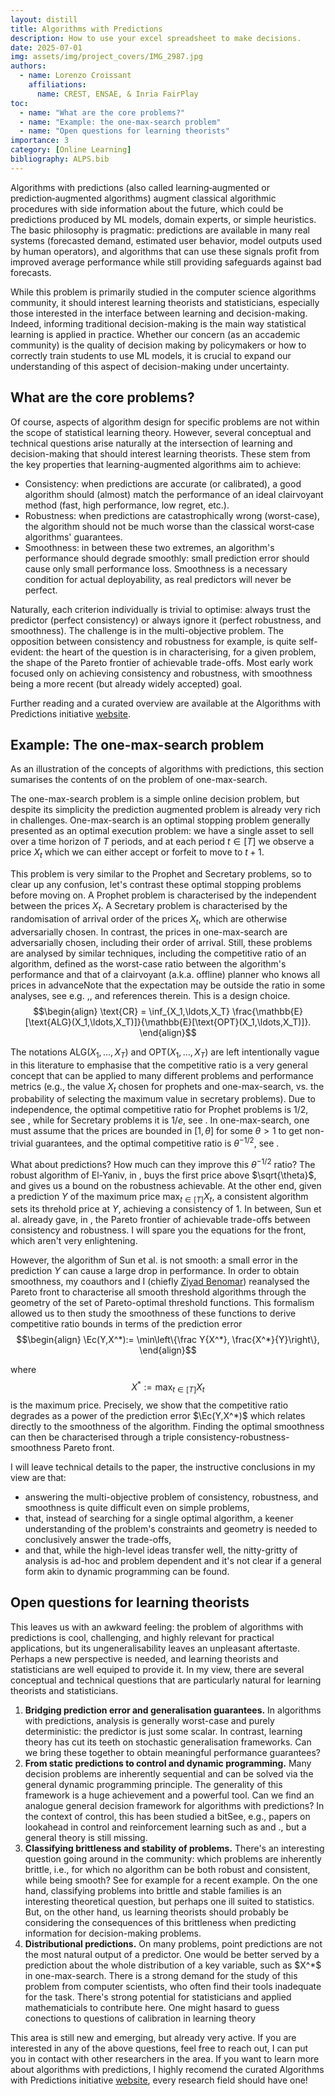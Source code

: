 ```yaml
---
layout: distill
title: Algorithms with Predictions
description: How to use your excel spreadsheet to make decisions.
date: 2025-07-01
img: assets/img/project_covers/IMG_2987.jpg
authors:
  - name: Lorenzo Croissant
    affiliations:
      name: CREST, ENSAE, & Inria FairPlay
toc:
  - name: "What are the core problems?"
  - name: "Example: the one-max-search problem"
  - name: "Open questions for learning theorists"
importance: 3
category: [Online Learning]
bibliography: ALPS.bib
---
```

<div style="display:none">
  $$ 
    \def\de{\mathrm{d}}
    \def\De{\mathrm{D}}
    \def\x{\times}
    \def\ve{\varepsilon}
    \def\dre{\delta r^\ve}
    \def\de{\mathrm{d}}
    \def\De{\mathrm{D}}
    \def\x{\times}
    \def\ve{\varepsilon}
    \def\dre{\delta r^\ve}
    \def\1{\mathbb{1}} 
    \def\argmax{\mathrm{arg}\max}
  $$
  $$
    \def\Ab{\mathbb{A}}
    \def\Bb{\mathbb{B}}
    \def\Cb{\mathbb{C}}
    \def\Db{\mathbb{D}}
    \def\Eb{\mathbb{E}}
    \def\Fb{\mathbb{F}}
    \def\Hb{\mathbb{H}}
    \def\Gb{\mathbb{G}}
    \def\Ib{\mathbb{I}}
    \def\Jb{\mathbb{J}}
    \def\Lb{\mathbb{L}}
    \def\Kb{\mathbb{K}}
    \def\Mb{\mathbb{M}}
    \def\Nb{\mathbb{N}}
    \def\Ob{\mathbb{O}}
    \def\Pb{\mathbb{P}}
    \def\Qb{\mathbb{Q}}
    \def\Rb{\mathbb{R}}
    \def\Sb{\mathbb{S}}
    \def\Tb{\mathbb{T}}
    \def\Ub{\mathbb{U}}
    \def\Vb{\mathbb{V}}
    \def\Wb{\mathbb{W}}
    \def\Xb{\mathbb{X}}
    \def\Yb{\mathbb{Y}}
    \def\Zb{\mathbb{Z}}
  $$<!-- %% Caligraphics %% -->
  $$
    \def\Ac{\mathcal{A}}
    \def\Bc{\mathcal{B}}
    \def\Cc{\mathcal{C}}
    \def\Dc{\mathcal{D}}
    \def\Ec{\mathcal{E}}
    \def\Fc{\mathcal{F}}
    \def\Hc{\mathcal{H}}
    \def\Gc{\mathcal{G}}
    \def\Ic{\mathcal{I}}
    \def\Jc{\mathcal{J}}
    \def\Lc{\mathcal{L}}
    \def\Kc{\mathcal{K}}
    \def\Mc{\mathcal{M}}
    \def\Nc{\mathcal{N}}
    \def\Oc{\mathcal{O}}
    \def\Pc{\mathcal{P}}
    \def\Qc{\mathcal{Q}}
    \def\Rc{\mathcal{R}}
    \def\Sc{\mathcal{S}}
    \def\Tc{\mathcal{T}}
    \def\Uc{\mathcal{U}}
    \def\Vc{\mathcal{V}}
    \def\Wc{\mathcal{W}}
    \def\Xc{\mathcal{X}}
    \def\Yc{\mathcal{Y}}
    \def\Zc{\mathcal{Z}}
  $$<!-- %% Romans %% -->
  $$
    \def\Ar{\mathrm{A}}
    \def\Br{\mathrm{B}}
    \def\Cr{\mathrm{C}}
    \def\Dr{\mathrm{D}}
    \def\Er{\mathrm{E}}
    \def\Fr{\mathrm{F}}
    \def\Hr{\mathrm{H}}
    \def\Gr{\mathrm{G}}
    \def\Ir{\mathrm{I}}
    \def\Jr{\mathrm{J}}
    \def\Lr{\mathrm{L}}
    \def\Kr{\mathrm{K}}
    \def\Mr{\mathrm{M}}
    \def\Nr{\mathrm{N}}
    \def\Or{\mathrm{O}}
    \def\Pr{\mathrm{P}}
    \def\Qr{\mathrm{Q}}
    \def\Rr{\mathrm{R}}
    \def\Sr{\mathrm{S}}
    \def\Tr{\mathrm{T}}
    \def\Ur{\mathrm{U}}
    \def\Vr{\mathrm{V}}
    \def\Wr{\mathrm{W}}
    \def\Xr{\mathrm{X}}
    \def\Yr{\mathrm{Y}}
    \def\Zr{\mathrm{Z}}
  $$
  $$
    \def\ar{\mathrm{a}}
    \def\br{\mathrm{b}}
    \def\cr{\mathrm{c}}
    \def\dr{\mathrm{d}}
    \def\er{\mathrm{e}}
    \def\fr{\mathrm{f}}
    \def\hr{\mathrm{g}}
    \def\gr{\mathrm{h}}
    \def\ir{\mathrm{i}}
    \def\jr{\mathrm{j}}
    \def\kr{\mathrm{k}}
    \def\lr{\mathrm{l}}
    \def\mr{\mathrm{m}}
    \def\nr{\mathrm{n}}
    \def\or{\mathrm{o}}
    \def\pr{\mathrm{p}}
    \def\qr{\mathrm{q}}
    \def\rr{\mathrm{r}}
    \def\sr{\mathrm{s}}
    \def\tr{\mathrm{t}}
    \def\ur{\mathrm{u}}
    \def\vr{\mathrm{v}}
    \def\wr{\mathrm{w}}
    \def\xr{\mathrm{x}}
    \def\yr{\mathrm{y}}
    \def\zr{\mathrm{z}}
  $$ <!-- %% Scripts %% -->
  $$
    \def\As{\mathscr{A}}
    \def\Bs{\mathscr{B}}
    \def\Cs{\mathscr{C}}
    \def\Ds{\mathscr{D}}
    \def\Es{\mathscr{E}}
    \def\Fs{\mathscr{F}}
    \def\Hs{\mathscr{H}}
    \def\Gs{\mathscr{G}}
    \def\Is{\mathscr{I}}
    \def\Js{\mathscr{J}}
    \def\Ls{\mathscr{L}}
    \def\Ks{\mathscr{K}}
    \def\Ms{\mathscr{M}}
    \def\Ns{\mathscr{N}}
    \def\Os{\mathscr{O}}
    \def\Ps{\mathscr{P}}
    \def\Qs{\mathscr{Q}}
    \def\Rs{\mathscr{R}}
    \def\Ss{\mathscr{S}}
    \def\Ts{\mathscr{T}}
    \def\Us{\mathscr{U}}
    \def\Vs{\mathscr{V}}
    \def\Ws{\mathscr{W}}
    \def\Xs{\mathscr{X}}
    \def\Ys{\mathscr{Y}}
    \def\Zs{\mathscr{Z}}
  $$<!-- %% Bold face %% -->
  $$
    \def\Abf{\mathbf{A}}
    \def\Bbf{\mathbf{B}}
    \def\Cbf{\mathbf{C}}
    \def\Dbf{\mathbf{D}}
    \def\Ebf{\mathbf{E}}
    \def\Fbf{\mathbf{F}}
    \def\Hbf{\mathbf{H}}
    \def\Gbf{\mathbf{G}}
    \def\Ibf{\mathbf{I}}
    \def\Jbf{\mathbf{J}}
    \def\Lbf{\mathbf{L}}
    \def\Kbf{\mathbf{K}}
    \def\Mbf{\mathbf{M}}
    \def\Nbf{\mathbf{N}}
    \def\Obf{\mathbf{O}}
    \def\Pbf{\mathbf{P}}
    \def\Qbf{\mathbf{Q}}
    \def\Rbf{\mathbf{R}}
    \def\Sbf{\mathbf{S}}
    \def\Tbf{\mathbf{T}}
    \def\Ubf{\mathbf{U}}
    \def\Vbf{\mathbf{V}}
    \def\Wbf{\mathbf{W}}
    \def\Xbf{\mathbf{X}}
    \def\Ybf{\mathbf{Y}}
    \def\Zbf{\mathbf{Z}}
  $$
  $$
    \def\abf{\mathbf{a}}
    \def\bbf{\mathbf{b}}
    \def\cbf{\mathbf{c}}
    \def\dbf{\mathbf{d}}
    \def\ebf{\mathbf{e}}
    \def\fbf{\mathbf{f}}
    \def\hbf{\mathbf{g}}
    \def\gbf{\mathbf{h}}
    \def\ibf{\mathbf{i}}
    \def\jbf{\mathbf{j}}
    \def\kbf{\mathbf{k}}
    \def\lbf{\mathbf{l}}
    \def\mbf{\mathbf{m}}
    \def\nbf{\mathbf{n}}
    \def\obf{\mathbf{o}}
    \def\pbf{\mathbf{p}}
    \def\qbf{\mathbf{q}}
    \def\rbf{\mathbf{r}}
    \def\sbf{\mathbf{s}}
    \def\tbf{\mathbf{t}}
    \def\ubf{\mathbf{u}}
    \def\vbf{\mathbf{v}}
    \def\wbf{\mathbf{w}}
    \def\xbf{\mathbf{x}}
    \def\ybf{\mathbf{y}}
    \def\zbf{\mathbf{z}}
  $$<!-- %% Fraktur %% -->
  $$
    \def\Af{\mathfrak{A}}
    \def\Bf{\mathfrak{B}}
    \def\Cf{\mathfrak{C}}
    \def\Df{\mathfrak{D}}
    \def\Ef{\mathfrak{E}}
    \def\Ff{\mathfrak{F}}
    \def\Hf{\mathfrak{H}}
    \def\Gf{\mathfrak{G}}
    \def\If{\mathfrak{I}}
    \def\Jf{\mathfrak{J}}
    \def\Lf{\mathfrak{L}}
    \def\Kf{\mathfrak{K}}
    \def\Mf{\mathfrak{M}}
    \def\Nf{\mathfrak{N}}
    \def\Of{\mathfrak{O}}
    \def\Pf{\mathfrak{P}}
    \def\Qf{\mathfrak{Q}}
    \def\Rf{\mathfrak{R}}
    \def\Sf{\mathfrak{S}}
    \def\Tf{\mathfrak{T}}
    \def\Uf{\mathfrak{U}}
    \def\Vf{\mathfrak{V}}
    \def\Wf{\mathfrak{W}}
    \def\Xf{\mathfrak{X}}
    \def\Yf{\mathfrak{Y}}
    \def\Zf{\mathfrak{Z}}
  $$
  $$
    \def\af{\mathfrak{a}}
    \def\bf{\mathfrak{b}}
    \def\cf{\mathfrak{c}}
    \def\df{\mathfrak{d}}
    \def\ef{\mathfrak{e}}
    \def\ff{\mathfrak{f}}
    \def\hf{\mathfrak{g}}
    \def\gf{\mathfrak{h}}
    \def\if{\mathfrak{i}}
    \def\jf{\mathfrak{j}}
    \def\kf{\mathfrak{k}}
    \def\lf{\mathfrak{l}}
    \def\mf{\mathfrak{m}}
    \def\nf{\mathfrak{n}}
    \def\of{\mathfrak{o}}
    \def\pf{\mathfrak{p}}
    \def\qf{\mathfrak{q}}
    \def\rf{\mathfrak{r}}
    \def\sf{\mathfrak{s}}
    \def\tf{\mathfrak{t}}
    \def\uf{\mathfrak{u}}
    \def\vf{\mathfrak{v}}
    \def\wf{\mathfrak{w}}
    \def\xf{\mathfrak{x}}
    \def\yf{\mathfrak{y}}
    \def\zf{\mathfrak{z}} 
  $$
</div>



Algorithms with predictions (also called learning‑augmented or prediction‑augmented algorithms) augment classical algorithmic procedures with side information about the future, which could be predictions produced by ML models, domain experts, or simple heuristics. The basic philosophy is pragmatic: predictions are available in many real systems (forecasted demand, estimated user behavior, model outputs used by human operators), and algorithms that can use these signals profit from improved average performance while still providing safeguards against bad forecasts.

While this problem is primarily studied in the computer science algorithms community, it should interest learning theorists and statisticians, especially those interested in the interface between learning and decision-making. Indeed, informing traditional decision-making is the main way statistical learning is applied in practice. Whether our concern (as an accademic community) is the quality of decision making by policymakers or how to correctly train students to <it>use</it> ML models, it is crucial to expand our understanding of this aspect of decision-making under uncertainty.


## What are the core problems? 

Of course, aspects of algorithm design for specific problems are not within the scope of statistical learning theory. However, several conceptual and technical questions arise naturally at the intersection of learning and decision-making that should interest learning theorists. These stem from the key properties that learning-augmented algorithms aim to achieve:

<ul>
<li> Consistency: when predictions are accurate (or calibrated), a good algorithm should (almost) match the performance of an ideal clairvoyant method (fast, high performance, low regret, etc.).</li>
<li> Robustness: when predictions are catastrophically wrong (worst-case), the algorithm should not be much worse than the classical worst‑case algorithms' guarantees.</li>
<li> Smoothness: in between these two extremes, an algorithm's performance should degrade smoothly: small prediction error should cause only small performance loss. Smoothness is a necessary condition for actual deployability, as real predictors will never be perfect.</li>
</ul>

Naturally, each criterion individually is trivial to optimise: always trust the predictor (perfect consistency) or always ignore it (perfect robustness, and smoothness). The challenge is in the multi-objective problem. The opposition between consistency and robustness for example, is quite self-evident: the heart of the question is in characterising, for a given problem, the shape of the Pareto frontier of achievable trade-offs. Most early work focused only on achieving consistency and robustness, with smoothness being a more recent (but already widely accepted) goal. 

Further reading and a curated overview are available at the Algorithms with Predictions initiative <a href='https://algorithms-with-predictions.github.io/'>website</a>.

## Example: The one-max-search problem

As an illustration of the concepts of algorithms with predictions, this section sumarises the contents of <d-cite key="Benomar25"></d-cite> on the problem of one-max-search.

The one-max-search problem is a simple online decision problem, but despite its simplicity the prediction augmented problem is already very rich in challenges. One-max-search is an optimal stopping problem generally presented as an optimal execution problem: we have a single asset to sell over a time horizon of $T$ periods, and at each period $t\in[T]$ we observe a price $X_t$ which we can either accept or forfeit to move to $t+1$.  

This problem is very similar to the Prophet and Secretary problems, so to clear up any confusion, let's contrast these optimal stopping problems before moving on. A Prophet problem is characterised by the <it>independent</it> between the prices $X_t$. A Secretary problem is characterised by the <it>randomisation of arrival order</it> of the prices $X_t$, which are otherwise adversarially chosen. In contrast, the prices in one-max-search are adversarially chosen, including their order of arrival. Still, these problems are analysed by similar techniques, including the competitive ratio of an algorithm, defined as the worst-case ratio between the algorithm's performance and that of a clairvoyant (a.k.a. offline) planner who knows all prices in advance<d-footnote>Note that the expectation may be outside the ratio in some analyses, see e.g. <d-cite key="lee1988expectation"></d-cite>,<d-cite key="ezra2023prophet"></d-cite>, and references therein. This is a design choice.</d-footnote>
$$\begin{align}
\text{CR} = \inf_{X_1,\ldots,X_T} \frac{\mathbb{E}[\text{ALG}(X_1,\ldots,X_T)]}{\mathbb{E}[\text{OPT}(X_1,\ldots,X_T)]}.
\end{align}$$

The notations $\text{ALG}(X_1,\ldots,X_T)$ and $\text{OPT}(X_1,\ldots,X_T)$ are left intentionally vague in this literature to emphasise that the competitive ratio is a very general concept that can be applied to many different problems and performance metrics (e.g., the value $X_t$ chosen for prophets and one-max-search, vs. the probability of selecting the maximum value in secretary problems). Due to independence, the optimal competitive ratio for Prophet problems is $1/2$, see <d-cite key="krengel_semiamarts_1977"></d-cite>, while for Secretary problems it is $1/e$, see <d-cite key="dynkin1963optimum"></d-cite>. In one-max-search, one must assume that the prices are bounded in $[1,\theta]$ for some $\theta>1$ to get non-trivial guarantees, and the optimal competitive ratio is $\theta^{-1/2}$, see <d-cite key="el-yaniv_competitive_1998"></d-cite>.

What about predictions? How much can they improve this $\theta^{-1/2}$ ratio? The <it>robust</it> algorithm of El-Yaniv, in <d-cite key="el-yaniv_competitive_1998"></d-cite>, buys the first price above $\sqrt{\theta}$, and gives us a bound on the robustness achievable. At the other end, given a prediction $Y$ of the maximum price $\max_{t\in[T]} X_t$, a consistent algorithm sets its threhold price at $Y$, achieving a consistency of $1$. In between, Sun et al. already gave, in <d-cite key="sun_pareto-optimal_2021"></d-cite>, the Pareto frontier of achievable trade-offs between consistency and robustness. I will spare you the equations for the front, which aren't very enlightening. 

However, the algorithm of Sun et al. is not smooth: a small error in the prediction $Y$ can cause a large drop in performance. In order to obtain smoothness, my coauthors and I (chiefly <a href='https://scholar.google.com/citations?user=ZhWGR7QAAAAJ&hl=fr'>Ziyad Benomar</a>) reanalysed the Pareto front to characterise <it>all</it> smooth threshold algorithms through the geometry of the set of Pareto-optimal threshold functions. This formalism allowed us to then study the smoothness of these functions to derive competitive ratio bounds in terms of the prediction error 
$$\begin{align}
\Ec(Y,X^*):= \min\left\{\frac Y{X^*}, \frac{X^*}{Y}\right\},
\end{align}$$

where $$X^*:=\max_{t\in[T]} X_t$$ is the maximum price. Precisely, we show that the competitive ratio degrades as a power of the prediction error $\Ec(Y,X^*)$ which relates directly to the smoothness of the algorithm. Finding the optimal smoothness can then be characterised through a triple consistency-robustness-smoothness Pareto front. 

I will leave technical details to the paper, the instructive conclusions in my view are that: 
<ul>
<li>answering the multi-objective problem of consistency, robustness, and smoothness is quite difficult even on simple problems,</li>
<li>that, instead of searching for a single optimal algorithm, a keener understanding of the problem's constraints and geometry is needed to conclusively answer the trade-offs,</li>
<li>and that, while the high-level ideas transfer well, the nitty-gritty of analysis is ad-hoc and problem dependent and it's not clear if a general form akin to dynamic programming can be found.</li>
</ul>

## Open questions for learning theorists

This leaves us with an awkward feeling: the problem of algorithms with predictions is cool, challenging, and highly relevant for practical applications, but its ungeneralisability leaves an unpleasant aftertaste. Perhaps a new perspective is needed, and learning theorists and statisticians are well equiped to provide it.
In my view, there are several conceptual and technical questions that are particularly natural for learning theorists and statisticians.

<ol type='1'>
<li> <b>Bridging prediction error and generalisation guarantees.</b> In algorithms with predictions, analysis is generally worst-case and purely deterministic: the predictor is just some scalar. In contrast, learning theory has cut its teeth on stochastic generalisation frameworks. Can we bring these together to obtain meaningful performance guarantees?</li>
<li> <b>From static predictions to control and dynamic programming.</b> Many decision problems are inherently sequential and can be solved via the general dynamic programming principle. The generality of this framework is a huge achievement and a powerful tool. Can we find an analogue general decision framework for algorithms with predictions? In the context of control, this has been studied a bit<d-footnote>See, e.g., papers on <it>lookahead</it> in control and reinforcement learning such as <d-cite key='nadav1'></d-cite> and <d-cite key='nadav2'></d-cite>.</d-footnote>, but a general theory is still missing.</li>
<li> <b>Classifying brittleness and stability of problems.</b> There's an interesting question going around in the community: which problems are inherently brittle, i.e., for which <it>no</it> algorithm can be both robust and consistent, while being smooth? See for example <d-cite key="elenter2024overcoming"></d-cite> for a recent example.  On the one hand, classifying problems into brittle and stable families is an interesting theoretical question, but perhaps one ill suited to statistics. But, on the other hand, us learning theorists should probably be considering the consequences of this brittleness when predicting information for decision-making problems. </li>
<li> <b>Distributional predictions.</b> On many problems, point predictions are not the most natural output of a predictor. One would be better served by a prediction about the whole distribution of a key variable, such as $X^*$ in one-max-search. There is a strong demand for the study of this problem from computer scientists, who often find their tools inadequate for the task. There's strong potential for statisticians and applied mathematicials to contribute here. One might hasard to guess conections to questions of calibration in learning theory</li>
</ol>

This area is still new and emerging, but already very active. If you are interested in any of the above questions, feel free to reach out, I can put you in contact with other researchers in the area. If you want to learn more about algorithms with predictions, I highly recomend the curated Algorithms with Predictions initiative <a href='https://algorithms-with-predictions.github.io/'>website</a>, every research field should have one!